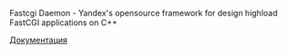 Fastcgi Daemon - Yandex's opensource framework for design highload FastCGI applications on C++

[Документация](/wiki/Документация)
